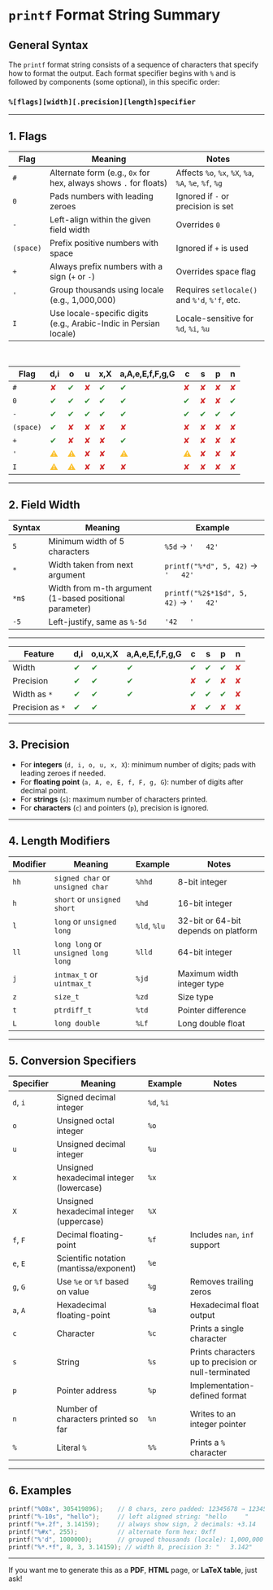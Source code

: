 

# `printf` Format String Summary

## General Syntax

The `printf` format string consists of a sequence of characters that specify how to format the output. Each format specifier begins with `%` and is followed by components (some optional), in this specific order:

### `%[flags][width][.precision][length]specifier`

---

## 1. Flags

<table>
<thead>
<tr>
  <th>Flag</th><th>Meaning</th><th>Notes</th>
</tr>
</thead>
<tbody>
<tr><td><code>#</code></td><td>Alternate form (e.g., <code>0x</code> for hex, always shows <code>.</code> for floats)</td><td>Affects <code>%o</code>, <code>%x</code>, <code>%X</code>, <code>%a</code>, <code>%A</code>, <code>%e</code>, <code>%f</code>, <code>%g</code></td></tr>
<tr><td><code>0</code></td><td>Pads numbers with leading zeroes</td><td>Ignored if <code>-</code> or precision is set</td></tr>
<tr><td><code>-</code></td><td>Left-align within the given field width</td><td>Overrides <code>0</code></td></tr>
<tr><td><code>(space)</code></td><td>Prefix positive numbers with space</td><td>Ignored if <code>+</code> is used</td></tr>
<tr><td><code>+</code></td><td>Always prefix numbers with a sign (<code>+</code> or <code>-</code>)</td><td>Overrides space flag</td></tr>
<tr><td><code>'</code></td><td>Group thousands using locale (e.g., 1,000,000)</td><td>Requires <code>setlocale()</code> and <code>%'d</code>, <code>%'f</code>, etc.</td></tr>
<tr><td><code>I</code></td><td>Use locale-specific digits (e.g., Arabic-Indic in Persian locale)</td><td>Locale-sensitive for <code>%d</code>, <code>%i</code>, <code>%u</code></td></tr>
</tbody>
</table>

<br/>

<table>
<thead>
<tr>
<th>Flag</th><th>d,i</th><th>o</th><th>u</th><th>x,X</th><th>a,A,e,E,f,F,g,G</th><th>c</th><th>s</th><th>p</th><th>n</th>
</tr>
</thead>
<tbody>
<tr>
<td><code>#</code></td>
<td style="color:#d32f2f;">✘</td><td style="color:#388e3c;">✔</td><td style="color:#d32f2f;">✘</td><td style="color:#388e3c;">✔</td><td style="color:#388e3c;">✔</td><td style="color:#d32f2f;">✘</td><td style="color:#d32f2f;">✘</td><td style="color:#d32f2f;">✘</td><td style="color:#d32f2f;">✘</td>
</tr>
<tr>
<td><code>0</code></td>
<td style="color:#388e3c;">✔</td><td style="color:#388e3c;">✔</td><td style="color:#388e3c;">✔</td><td style="color:#388e3c;">✔</td><td style="color:#388e3c;">✔</td><td style="color:#388e3c;">✔</td><td style="color:#d32f2f;">✘</td><td style="color:#d32f2f;">✘</td><td style="color:#388e3c;">✔</td>
</tr>
<tr>
<td><code>-</code></td>
<td style="color:#388e3c;">✔</td><td style="color:#388e3c;">✔</td><td style="color:#388e3c;">✔</td><td style="color:#388e3c;">✔</td><td style="color:#388e3c;">✔</td><td style="color:#388e3c;">✔</td><td style="color:#388e3c;">✔</td><td style="color:#388e3c;">✔</td><td style="color:#388e3c;">✔</td>
</tr>
<tr>
<td><code>(space)</code></td>
<td style="color:#388e3c;">✔</td><td style="color:#d32f2f;">✘</td><td style="color:#d32f2f;">✘</td><td style="color:#d32f2f;">✘</td><td style="color:#d32f2f;">✘</td><td style="color:#d32f2f;">✘</td><td style="color:#d32f2f;">✘</td><td style="color:#d32f2f;">✘</td><td style="color:#d32f2f;">✘</td>
</tr>
<tr>
<td><code>+</code></td>
<td style="color:#388e3c;">✔</td><td style="color:#d32f2f;">✘</td><td style="color:#d32f2f;">✘</td><td style="color:#d32f2f;">✘</td><td style="color:#388e3c;">✔</td><td style="color:#d32f2f;">✘</td><td style="color:#d32f2f;">✘</td><td style="color:#d32f2f;">✘</td><td style="color:#d32f2f;">✘</td>
</tr>
<tr>
<td><code>'</code></td>
<td style="color:#fbc02d;">⚠</td><td style="color:#fbc02d;">⚠</td><td style="color:#d32f2f;">✘</td><td style="color:#d32f2f;">✘</td><td style="color:#fbc02d;">⚠</td><td style="color:#fbc02d;">⚠</td><td style="color:#d32f2f;">✘</td><td style="color:#d32f2f;">✘</td><td style="color:#d32f2f;">✘</td>
</tr>
<tr>
<td><code>I</code></td>
<td style="color:#fbc02d;">⚠</td><td style="color:#fbc02d;">⚠</td><td style="color:#d32f2f;">✘</td><td style="color:#d32f2f;">✘</td><td style="color:#d32f2f;">✘</td><td style="color:#d32f2f;">✘</td><td style="color:#d32f2f;">✘</td><td style="color:#d32f2f;">✘</td><td style="color:#d32f2f;">✘</td>
</tr>
</tbody>
</table>

---

## 2. Field Width

| Syntax | Meaning                                                 | Example                                |
| ------ | ------------------------------------------------------- | -------------------------------------- |
| `5`    | Minimum width of 5 characters                           | `%5d` → `'   42'`                      |
| `*`    | Width taken from next argument                          | `printf("%*d", 5, 42)` → `'   42'`     |
| `*m$`  | Width from m-th argument (1-based positional parameter) | `printf("%2$*1$d", 5, 42)` → `'   42'` |
| `-5`   | Left-justify, same as `%-5d`                            | `'42   '`                              |

---

<table>
<thead>
<tr>
<th>Feature</th><th>d,i</th><th>o,u,x,X</th><th>a,A,e,E,f,F,g,G</th><th>c</th><th>s</th><th>p</th><th>n</th>
</tr>
</thead>
<tbody>
<tr>
<td>Width</td><td style="color:#388e3c;">✔</td><td style="color:#388e3c;">✔</td><td style="color:#388e3c;">✔</td><td style="color:#388e3c;">✔</td><td style="color:#388e3c;">✔</td><td style="color:#388e3c;">✔</td><td style="color:#d32f2f;">✘</td>
</tr>
<tr>
<td>Precision</td><td style="color:#388e3c;">✔</td><td style="color:#388e3c;">✔</td><td style="color:#388e3c;">✔</td><td style="color:#d32f2f;">✘</td><td style="color:#388e3c;">✔</td><td style="color:#d32f2f;">✘</td><td style="color:#d32f2f;">✘</td>
</tr>
<tr>
<td>Width as <code>*</code></td><td style="color:#388e3c;">✔</td><td style="color:#388e3c;">✔</td><td style="color:#388e3c;">✔</td><td style="color:#388e3c;">✔</td><td style="color:#388e3c;">✔</td><td style="color:#388e3c;">✔</td><td style="color:#d32f2f;">✘</td>
</tr>
<tr>
<td>Precision as <code>*</code></td><td style="color:#388e3c;">✔</td><td style="color:#388e3c;">✔</td><td style="color:#388e


3c;">✔</td><td style="color:#d32f2f;">✘</td><td style="color:#388e3c;">✔</td><td style="color:#d32f2f;">✘</td><td style="color:#d32f2f;">✘</td>

</tr>
</tbody>
</table>

---

## 3. Precision

* For **integers** (`d, i, o, u, x, X`): minimum number of digits; pads with leading zeroes if needed.
* For **floating point** (`a, A, e, E, f, F, g, G`): number of digits after decimal point.
* For **strings** (`s`): maximum number of characters printed.
* For **characters** (`c`) and pointers (`p`), precision is ignored.

---

## 4. Length Modifiers

| Modifier | Meaning                             | Example      | Notes                                |
| -------- | ----------------------------------- | ------------ | ------------------------------------ |
| `hh`     | `signed char` or `unsigned char`    | `%hhd`       | 8-bit integer                        |
| `h`      | `short` or `unsigned short`         | `%hd`        | 16-bit integer                       |
| `l`      | `long` or `unsigned long`           | `%ld`, `%lu` | 32-bit or 64-bit depends on platform |
| `ll`     | `long long` or `unsigned long long` | `%lld`       | 64-bit integer                       |
| `j`      | `intmax_t` or `uintmax_t`           | `%jd`        | Maximum width integer type           |
| `z`      | `size_t`                            | `%zd`        | Size type                            |
| `t`      | `ptrdiff_t`                         | `%td`        | Pointer difference                   |
| `L`      | `long double`                       | `%Lf`        | Long double float                    |

---

## 5. Conversion Specifiers

| Specifier | Meaning                                  | Example    | Notes                                                |
| --------- | ---------------------------------------- | ---------- | ---------------------------------------------------- |
| `d`, `i`  | Signed decimal integer                   | `%d`, `%i` |                                                      |
| `o`       | Unsigned octal integer                   | `%o`       |                                                      |
| `u`       | Unsigned decimal integer                 | `%u`       |                                                      |
| `x`       | Unsigned hexadecimal integer (lowercase) | `%x`       |                                                      |
| `X`       | Unsigned hexadecimal integer (uppercase) | `%X`       |                                                      |
| `f`, `F`  | Decimal floating-point                   | `%f`       | Includes `nan`, `inf` support                        |
| `e`, `E`  | Scientific notation (mantissa/exponent)  | `%e`       |                                                      |
| `g`, `G`  | Use `%e` or `%f` based on value          | `%g`       | Removes trailing zeros                               |
| `a`, `A`  | Hexadecimal floating-point               | `%a`       | Hexadecimal float output                             |
| `c`       | Character                                | `%c`       | Prints a single character                            |
| `s`       | String                                   | `%s`       | Prints characters up to precision or null-terminated |
| `p`       | Pointer address                          | `%p`       | Implementation-defined format                        |
| `n`       | Number of characters printed so far      | `%n`       | Writes to an integer pointer                         |
| `%`       | Literal `%`                              | `%%`       | Prints a `%` character                               |

---

## 6. Examples

```c
printf("%08x", 305419896);    // 8 chars, zero padded: 12345678 → 12345678
printf("%-10s", "hello");     // left aligned string: "hello     "
printf("%+.2f", 3.14159);     // always show sign, 2 decimals: +3.14
printf("%#x", 255);           // alternate form hex: 0xff
printf("%'d", 1000000);       // grouped thousands (locale): 1,000,000
printf("%*.*f", 8, 3, 3.14159); // width 8, precision 3: "   3.142"
```

---

If you want me to generate this as a **PDF**, **HTML** page, or **LaTeX table**, just ask!
